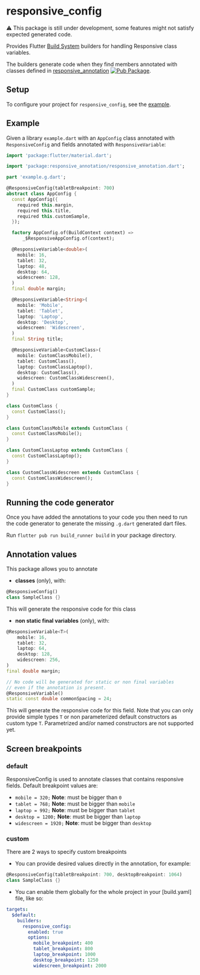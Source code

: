 # responsive_config

:warning: This package is still under development, some features might not satisfy expected generated code.

Provides Flutter [Build System](https://github.com/dart-lang/build) builders for handling Responsive class variables.

The builders generate code when they find members annotated with classes defined
in [responsive_annotation](https://github.com/eterkit/flutter-packages/tree/main/responsive_annotation) [![Pub Package](https://img.shields.io/pub/v/responsive_annotation.svg)](https://pub.dev/packages/responsive_annotation).

## Setup

To configure your project for
`responsive_config`, see the [example](https://github.com/eterkit/flutter-packages/tree/main/responsive_config/example).

## Example

Given a library `example.dart` with an `AppConfig` class annotated with
`ResponsiveConfig` and fields annotated with `ResponsiveVariable`:

```dart
import 'package:flutter/material.dart';

import 'package:responsive_annotation/responsive_annotation.dart';

part 'example.g.dart';

@ResponsiveConfig(tabletBreakpoint: 700)
abstract class AppConfig {
  const AppConfig({
    required this.margin,
    required this.title,
    required this.customSample,
  });

  factory AppConfig.of(BuildContext context) =>
      _$ResponsiveAppConfig.of(context);

  @ResponsiveVariable<double>(
    mobile: 16,
    tablet: 32,
    laptop: 48,
    desktop: 64,
    widescreen: 128,
  )
  final double margin;

  @ResponsiveVariable<String>(
    mobile: 'Mobile',
    tablet: 'Tablet',
    laptop: 'Laptop',
    desktop: 'Desktop',
    widescreen: 'Widescreen',
  )
  final String title;

  @ResponsiveVariable<CustomClass>(
    mobile: CustomClassMobile(),
    tablet: CustomClass(),
    laptop: CustomClassLaptop(),
    desktop: CustomClass(),
    widescreen: CustomClassWidescreen(),
  )
  final CustomClass customSample;
}

class CustomClass {
  const CustomClass();
}

class CustomClassMobile extends CustomClass {
  const CustomClassMobile();
}

class CustomClassLaptop extends CustomClass {
  const CustomClassLaptop();
}

class CustomClassWidescreen extends CustomClass {
  const CustomClassWidescreen();
}
```

## Running the code generator

Once you have added the annotations to your code you then need to run the code
generator to generate the missing `.g.dart` generated dart files.

Run `flutter pub run build_runner build` in your package
directory.

## Annotation values
This package allows you to annotate 
- **classes** (only), with:
```dart
@ResponsiveConfig()
class SampleClass {}
```
This will generate the responsive code for this class

- **non static final variables** (only), with:
```dart
@ResponsiveVariable<T>(
    mobile: 16, 
    tablet: 32, 
    laptop: 64, 
    desktop: 128, 
    widescreen: 256,
)
final double margin;

// No code will be generated for static or non final variables 
// even if the annotation is present.
@ResponsiveVariable()
static const double commonSpacing = 24;
```
This will generate the responsive code for this field.
Note that you can only provide simple types `T`
or non parameterized default constructors as custom type `T`.
Parametrized and/or named constructors are not supported yet.

## Screen breakpoints
### default
ResponsiveConfig is used to annotate classes that contains responsive fields.
Default breakpoint values are:
- `mobile = 320;` **Note**: must be bigger than `0`
- `tablet = 768;` **Note**: must be bigger than `mobile`
- `laptop = 992;` **Note**: must be bigger than `tablet`
- `desktop = 1200;` **Note**: must be bigger than `laptop`
- `widescreen = 1920;` **Note**: must be bigger than `desktop`

### custom
There are 2 ways to specify custom breakpoints
- You can provide desired values directly in the annotation, for example:
```dart
@ResponsiveConfig(tabletBreakpoint: 700, desktopBreakpoint: 1064)
class SampleClass {}

```
- You can enable them globally for the whole project in your [build.yaml] file,
like so:
```yaml
targets:
  $default:
    builders:
      responsive_config:
        enabled: true
        options:
          mobile_breakpoint: 400
          tablet_breakpoint: 800
          laptop_breakpoint: 1000
          desktop_breakpoint: 1250
          widescreen_breakpoint: 2000
```


